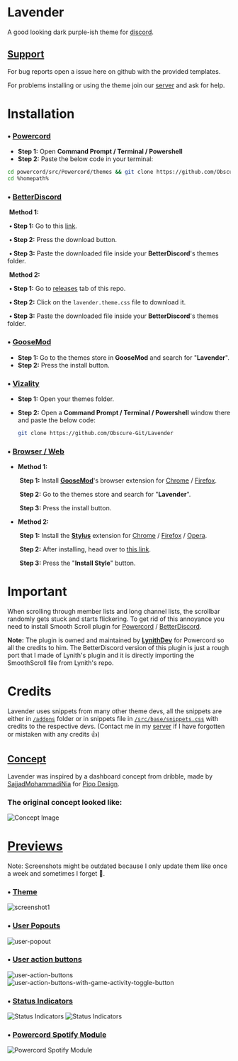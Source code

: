 # Lavender

A good looking dark purple-ish theme for [discord](https://discord.com/).

## [Support](discord.gg/B9TK7nqRE4)

For bug reports open a issue here on github with the provided templates.

For problems installing or using the theme join our [server](discord.gg/B9TK7nqRE4) and ask for help.

# Installation

### • [Powercord](https://powercord.dev/)

- **Step 1:** Open **Command Prompt / Terminal / Powershell**
- **Step 2:** Paste the below code in your terminal:

```bash
cd powercord/src/Powercord/themes && git clone https://github.com/Obscure-Git/Lavender
cd %homepath%
```

### • [BetterDiscord](https://betterdiscord.app/)

​	**Method 1:**

​			**• Step 1:** Go to this [link](https://betterdiscord.app/theme/Lavender).

​			**• Step 2:** Press the download button.

​			**• Step 3:** Paste the downloaded file inside your **BetterDiscord**'s themes folder.

​	**Method 2:**

​			**• Step 1:** Go to [releases](https://github.com/Obscure-Git/Lavender/releases) tab of this repo.

​			**• Step 2:** Click on the `lavender.theme.css` file to download it.

​			**• Step 3:** Paste the downloaded file inside your **BetterDiscord**'s themes folder.

### • [GooseMod](https://goosemod.com/)

- **Step 1:** Go to the themes store in **GooseMod** and search for "**Lavender**".
- **Step 2:** Press the install button.

### • [Vizality](https://vizality.com/)

- **Step 1:** Open your themes folder.

- **Step 2:** Open a **Command Prompt / Terminal / Powershell** window there and paste the below code:

  ```bash
  git clone https://github.com/Obscure-Git/Lavender
  ```

### • [Browser / Web](https://github.com/Obscure-Git/Lavender#browser--web)

- **Method 1:**

  ​	**Step 1:** Install [**GooseMod**](https://goosemod.com)'s browser extension for [Chrome](https://chrome.google.com/webstore/detail/goosemod-for-web/clgkdcccmbjmjdbdgcigpocfkkjeaeld) / [Firefox](https://addons.mozilla.org/en-US/firefox/addon/goosemod-for-web/).

  ​	**Step 2:** Go to the themes store and search for "**Lavender**".

  ​	**Step 3:** Press the install button.

  

- **Method 2:**

  ​	**Step 1:** Install the [**Stylus**](https://add0n.com/stylus.html) extension for [Chrome](https://chrome.google.com/webstore/detail/stylus/clngdbkpkpeebahjckkjfobafhncgmne) / [Firefox](https://addons.mozilla.org/en-US/firefox/addon/styl-us/) / [Opera](https://github.com/openstyles/stylus/wiki/Opera,-Outdated-Stylus).

  ​	**Step 2:** After installing, head over to [this link](https://obscure-git.github.io/Lavender/clients/lavender.user.css).

  ​	**Step 3:** Press the "**Install Style**" button.

# Important

When scrolling through member lists and long channel lists, the scrollbar randomly gets stuck and starts flickering. To get rid of this annoyance you need to install Smooth Scroll plugin for [Powercord](https://github.com/LynithDev/SmoothScrollPowerCord) / [BetterDiscord](https://github.com/Obscure-Git/Lavender/releases/download/v1.1.0/smoothscrollBD.plugin.js).

**Note:** The plugin is owned and maintained by **[LynithDev](https://github.com/LynithDev)** for Powercord so all the credits to him. The BetterDiscord version of this plugin is just a rough port that I made of Lynith's plugin and it is directly importing the SmoothScroll file from Lynith's repo.

# Credits

Lavender uses snippets from many other theme devs, all the snippets are either in [`/addons`](https://github.com/Obscure-Git/Lavender/tree/main/addons) folder or in snippets file in [`/src/base/snippets.css`](https://github.com/Obscure-Git/Lavender/blob/main/src/base/snippets.css) with credits to the respective devs. (Contact me in my [server](discord.gg/B9TK7nqRE4) if I have forgotten or mistaken with any credits 👍)

## [Concept](https://dribbble.com/shots/15137908-Social-Media-Management-Dashboard)

Lavender was inspired by a dashboard concept from dribble, made by [SajjadMohammadiNia](https://dribbble.com/SajjadMohammadiNia) for [Piqo Design](https://dribbble.com/Piqodesign).

### The original concept looked like: 
<img src="https://cdn.dribbble.com/users/1787150/screenshots/15137908/media/cf05e3a31b0c9f17336349e08d223815.png?compress=1&resize=1200x900&vertical=top" alt="Concept Image">

# [Previews](https://github.com/Obscure-Git/Lavender/tree/main/assets)

Note: Screenshots might be outdated because I only update them like once a week and sometimes I forget 😬.

### • [Theme](https://obscure-git.github.io/Lavender/assets/1.png)
<img src="https://obscure-git.github.io/Lavender/assets/1.png" alt="screenshot1">

### • [User Popouts](https://obscure-git.github.io/Lavender/assets/2.png)
<img src="https://obscure-git.github.io/Lavender/assets/2.png" alt="user-popout">

### • [User action buttons](https://obscure-git.github.io/Lavender/assets/3.png)
<img src="https://obscure-git.github.io/Lavender/assets/3.png" alt="user-action-buttons">
<img src="https://obscure-git.github.io/Lavender/assets/3-gat.png" alt="user-action-buttons-with-game-activity-toggle-button">

### • [Status Indicators](https://obscure-git.github.io/Lavender/assets/4a.png)

<img src="https://obscure-git.github.io/Lavender/assets/4b.png" alt="Status Indicators">
<img src="https://obscure-git.github.io/Lavender/assets/4a.png" alt="Status Indicators">

### • [Powercord Spotify Module](https://obscure-git.github.io/Lavender/assets/5.gif)

<img src="https://obscure-git.github.io/Lavender/assets/5.gif" alt="Powercord Spotify Module">
